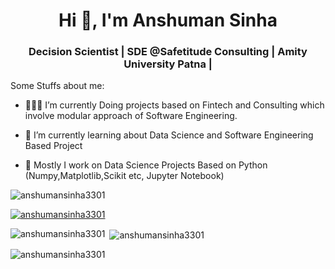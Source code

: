 <h1 align="center">Hi 👋, I'm Anshuman Sinha</h1>
<h3 align="center">Decision Scientist | SDE @Safetitude Consulting | Amity University Patna |  </h3>
Some Stuffs about me:

- 👨🏽‍💻 I’m currently Doing projects based on Fintech and Consulting which involve modular approach of Software Engineering.
  
- 🌱 I’m currently learning about Data Science and Software Engineering Based Project
  
- 📝 Mostly I work on Data Science Projects Based on Python (Numpy,Matplotlib,Scikit etc, Jupyter Notebook)
  
<p align="left"> <img src="https://komarev.com/ghpvc/?username=anshumansinha3301&label=Profile%20views&color=0e75b6&style=flat" alt="anshumansinha3301" /> </p>


<p align="left"> <a href="https://github.com/ryo-ma/github-profile-trophy"><img src="https://github-profile-trophy.vercel.app/?username=anshumansinha3301" alt="anshumansinha3301" /></a> </p>


<p align="left"> <a href="https://github-profile-trophy.vercel.app/?username=anshumansinha3301-ma&theme=darkhub" alt="anshumansinha3301" /></a> </p>


<p><img align="left" src="https://github-readme-stats.vercel.app/api/top-langs?username=anshumansinha3301&show_icons=true&locale=en&layout=compact" alt="anshumansinha3301" /></p>

<p>&nbsp;<img align="center" src="https://github-readme-stats.vercel.app/api?username=anshumansinha3301&show_icons=true&locale=en" alt="anshumansinha3301" /></p>

<p><img align="center" src="https://github-readme-streak-stats.herokuapp.com/?user=anshumansinha3301&" alt="anshumansinha3301" /></p>


